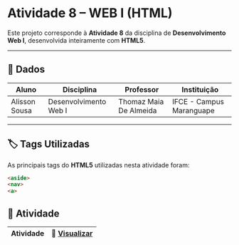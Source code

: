 # Atividade 8 – WEB I (HTML)

Este projeto corresponde à **Atividade 8** da disciplina de **Desenvolvimento Web I**, desenvolvida inteiramente com **HTML5**.  
  

---

## 📖 Dados  

| Aluno                           | Disciplina              | Professor                  | Instituição              |
|--------------------------------|-------------------------|----------------------------|--------------------------|
| Alisson Sousa | Desenvolvimento Web I  | Thomaz Maia De Almeida     | IFCE - Campus Maranguape |

---

## 🏷️ Tags Utilizadas  

As principais tags do **HTML5** utilizadas nesta atividade foram:  

```html
<aside>
<nav>
<a>
```
## 📂 Atividade

| Atividade |🔗 [Visualizar](https://alissonsco.github.io/Atividade-Web-8/) |
|-----------|---------------------------------------------------------------|
